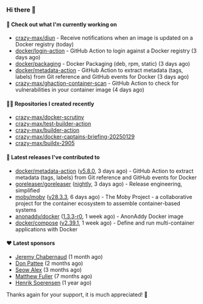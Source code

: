 ### Hi there 👋

#### 👷 Check out what I'm currently working on

- [crazy-max/diun](https://github.com/crazy-max/diun) - Receive notifications when an image is updated on a Docker registry (today)
- [docker/login-action](https://github.com/docker/login-action) - GitHub Action to login against a Docker registry (3 days ago)
- [docker/packaging](https://github.com/docker/packaging) - Docker Packaging (deb, rpm, static) (3 days ago)
- [docker/metadata-action](https://github.com/docker/metadata-action) - GitHub Action to extract metadata (tags, labels) from Git reference and GitHub events for Docker (3 days ago)
- [crazy-max/ghaction-container-scan](https://github.com/crazy-max/ghaction-container-scan) - GitHub Action to check for vulnerabilities in your container image (4 days ago)

#### 👨‍💻 Repositories I created recently

- [crazy-max/docker-scrutiny](https://github.com/crazy-max/docker-scrutiny)
- [crazy-max/test-builder-action](https://github.com/crazy-max/test-builder-action)
- [crazy-max/builder-action](https://github.com/crazy-max/builder-action)
- [crazy-max/docker-captains-briefing-20250129](https://github.com/crazy-max/docker-captains-briefing-20250129)
- [crazy-max/buildx-2905](https://github.com/crazy-max/buildx-2905)

#### 🚀 Latest releases I've contributed to

- [docker/metadata-action](https://github.com/docker/metadata-action) ([v5.8.0](https://github.com/docker/metadata-action/releases/tag/v5.8.0), 3 days ago) - GitHub Action to extract metadata (tags, labels) from Git reference and GitHub events for Docker
- [goreleaser/goreleaser](https://github.com/goreleaser/goreleaser) ([nightly](https://github.com/goreleaser/goreleaser/releases/tag/nightly), 3 days ago) - Release engineering, simplified
- [moby/moby](https://github.com/moby/moby) ([v28.3.3](https://github.com/moby/moby/releases/tag/v28.3.3), 6 days ago) - The Moby Project - a collaborative project for the container ecosystem to assemble container-based systems
- [anonaddy/docker](https://github.com/anonaddy/docker) ([1.3.3-r0](https://github.com/anonaddy/docker/releases/tag/1.3.3-r0), 1 week ago) - AnonAddy Docker image
- [docker/compose](https://github.com/docker/compose) ([v2.39.1](https://github.com/docker/compose/releases/tag/v2.39.1), 1 week ago) - Define and run multi-container applications with Docker

#### ❤️ Latest sponsors
- [Jeremy Chabernaud](https://github.com/djerfy) (1 month ago)
- [Don Pattee](https://github.com/DPattee) (2 months ago)
- [Seow Alex](https://github.com/seowalex) (3 months ago)
- [Matthew Fuller](https://github.com/mathematics333) (7 months ago)
- [Henrik Soerensen](https://github.com/hsoerensen) (1 year ago)

Thanks again for your support, it is much appreciated! 🙏
